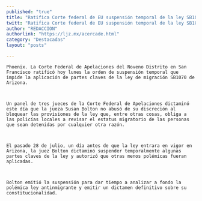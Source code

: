 ```yaml
---
published: "true"
title: "Ratifica Corte federal de EU suspensión temporal de la ley SB1070"
twitt: "Ratifica Corte federal de EU suspensión temporal de la ley SB1070"
author: "REDACCION"
authorlink: "https://ljz.mx/acercade.html"
category: "Destacadas"
layout: "posts"

---
```



  
    Phoenix. La Corte Federal de Apelaciones del Noveno Distrito en San Francisco ratificó hoy lunes la orden de suspensión temporal que impide la aplicación de partes claves de la ley de migración SB1070 de Arizona.
  
  
  
    Un panel de tres jueces de la Corte Federal de Apelaciones dictaminó este día que la jueza Susan Bolton no abusó de su discreción al bloquear las provisiones de la ley que, entre otras cosas, obliga a las policías locales a revisar el estatus migratorio de las personas que sean detenidas por cualquier otra razón.
  
  
  
    El pasado 28 de julio, un día antes de que la ley entrara en vigor en Arizona, la juez Bolton dictaminó suspender temporalmente algunas partes claves de la ley y autorizó que otras menos polémicas fueran aplicadas.
  
  
  
    Bolton emitió la suspensión para dar tiempo a analizar a fondo la polémica ley antinmigrante y emitir un dictamen definitivo sobre su constitucionalidad.
  

